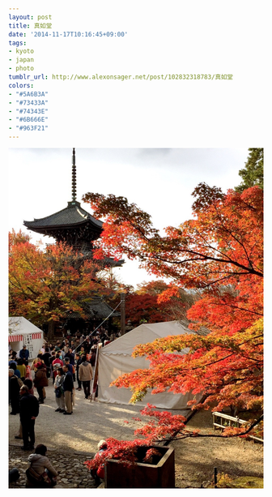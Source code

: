 ```yaml
---
layout: post
title: 真如堂
date: '2014-11-17T10:16:45+09:00'
tags:
- kyoto
- japan
- photo
tumblr_url: http://www.alexonsager.net/post/102832318783/真如堂
colors:
- "#5A6B3A"
- "#73433A"
- "#74343E"
- "#6B666E"
- "#963F21"
---
```


<img src="/tumblr_files/tumblr_nf5svxknor1qz8ul8o1_1280.jpg"/>
